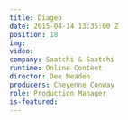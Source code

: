 ```yaml
---
title: Diageo
date: 2015-04-14 13:35:00 Z
position: 18
img: 
video: 
company: Saatchi & Saatchi
runtime: Online Content
director: Dee Meaden
producers: Cheyenne Conway
role: Production Manager
is-featured: 
---
```


